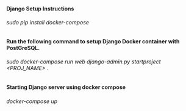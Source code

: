 #### Django Setup Instructions
###### sudo pip install docker-compose

#### Run the following command to setup Django Docker container with PostGreSQL.
###### sudo docker-compose run web django-admin.py startproject <PROJ_NAME> .

#### Starting Django server using docker compose
###### docker-compose up 
